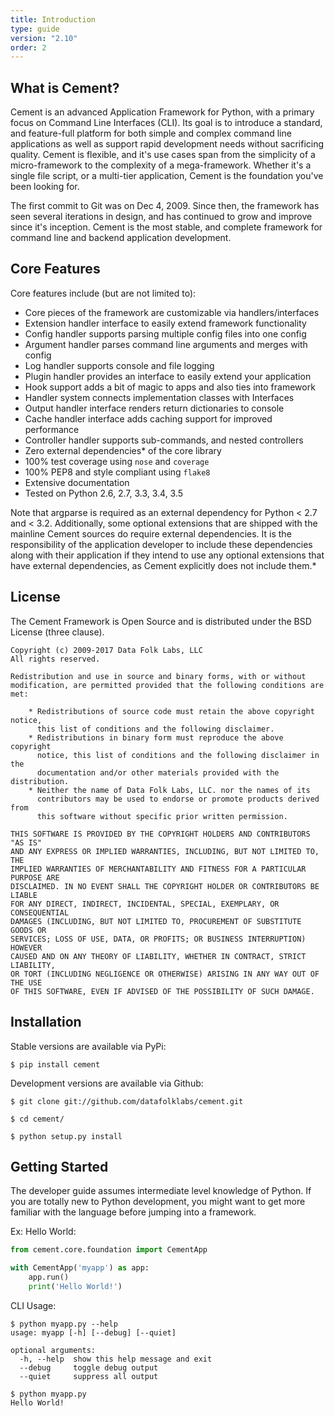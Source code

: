 ```yaml
---
title: Introduction
type: guide
version: "2.10"
order: 2
---
```


## What is Cement?

Cement is an advanced Application Framework for Python, with a primary focus on Command Line Interfaces (CLI).  Its goal is to introduce a standard, and feature-full platform for both simple and complex command line applications as well as support rapid development needs without sacrificing quality.  Cement is flexible, and it's use cases span from the simplicity of a micro-framework to the complexity of a mega-framework. Whether it's a single file script, or a multi-tier application, Cement is the foundation you've been looking for.

The first commit to Git was on Dec 4, 2009.  Since then, the framework has seen several iterations in design, and has continued to grow and improve since it's inception.  Cement is the most stable, and complete framework for command line and backend application development.

## Core Features

Core features include (but are not limited to):

- Core pieces of the framework are customizable via handlers/interfaces
- Extension handler interface to easily extend framework functionality
- Config handler supports parsing multiple config files into one config
- Argument handler parses command line arguments and merges with config
- Log handler supports console and file logging
- Plugin handler provides an interface to easily extend your application
- Hook support adds a bit of magic to apps and also ties into framework
- Handler system connects implementation classes with Interfaces
- Output handler interface renders return dictionaries to console
- Cache handler interface adds caching support for improved performance
- Controller handler supports sub-commands, and nested controllers
- Zero external dependencies* of the core library
- 100% test coverage using ``nose`` and ``coverage``
- 100% PEP8 and style compliant using ``flake8``
- Extensive documentation
- Tested on Python 2.6, 2.7, 3.3, 3.4, 3.5

<p class="tip-warn">Note that argparse is required as an external dependency for Python < 2.7 and < 3.2.  Additionally, some optional extensions that are shipped with the mainline Cement sources do require external dependencies.  It is the responsibility of the application developer to include these dependencies along with their application if they intend to use any optional extensions that have external dependencies, as Cement explicitly does not include them.*</p>

## License

The Cement Framework is Open Source and is distributed under the BSD License (three clause).

```
Copyright (c) 2009-2017 Data Folk Labs, LLC
All rights reserved.

Redistribution and use in source and binary forms, with or without
modification, are permitted provided that the following conditions are met:

    * Redistributions of source code must retain the above copyright notice,
      this list of conditions and the following disclaimer.
    * Redistributions in binary form must reproduce the above copyright
      notice, this list of conditions and the following disclaimer in the
      documentation and/or other materials provided with the distribution.
    * Neither the name of Data Folk Labs, LLC. nor the names of its
      contributors may be used to endorse or promote products derived from
      this software without specific prior written permission.

THIS SOFTWARE IS PROVIDED BY THE COPYRIGHT HOLDERS AND CONTRIBUTORS "AS IS"
AND ANY EXPRESS OR IMPLIED WARRANTIES, INCLUDING, BUT NOT LIMITED TO, THE
IMPLIED WARRANTIES OF MERCHANTABILITY AND FITNESS FOR A PARTICULAR PURPOSE ARE
DISCLAIMED. IN NO EVENT SHALL THE COPYRIGHT HOLDER OR CONTRIBUTORS BE LIABLE
FOR ANY DIRECT, INDIRECT, INCIDENTAL, SPECIAL, EXEMPLARY, OR CONSEQUENTIAL
DAMAGES (INCLUDING, BUT NOT LIMITED TO, PROCUREMENT OF SUBSTITUTE GOODS OR
SERVICES; LOSS OF USE, DATA, OR PROFITS; OR BUSINESS INTERRUPTION) HOWEVER
CAUSED AND ON ANY THEORY OF LIABILITY, WHETHER IN CONTRACT, STRICT LIABILITY,
OR TORT (INCLUDING NEGLIGENCE OR OTHERWISE) ARISING IN ANY WAY OUT OF THE USE
OF THIS SOFTWARE, EVEN IF ADVISED OF THE POSSIBILITY OF SUCH DAMAGE.
```

## Installation

Stable versions are available via PyPi:

```
$ pip install cement
```

Development versions are available via Github:

```
$ git clone git://github.com/datafolklabs/cement.git

$ cd cement/

$ python setup.py install
```

## Getting Started

<p class="tip-warn">The developer guide assumes intermediate level knowledge of Python. If you are totally new to Python development, you might want to get more familiar with the language before jumping into a framework.</p>

Ex: Hello World:

```python
from cement.core.foundation import CementApp

with CementApp('myapp') as app:
    app.run()
    print('Hello World!')
```

CLI Usage:

```
$ python myapp.py --help
usage: myapp [-h] [--debug] [--quiet]

optional arguments:
  -h, --help  show this help message and exit
  --debug     toggle debug output
  --quiet     suppress all output

$ python myapp.py
Hello World!
```

